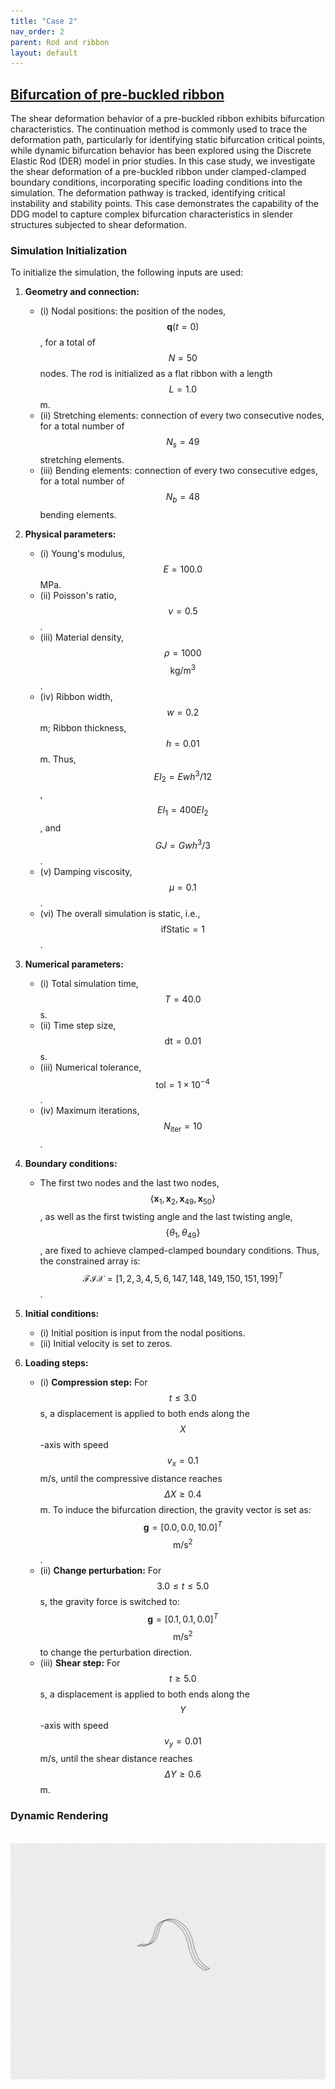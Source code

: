```yaml
---
title: "Case 2"
nav_order: 2
parent: Rod and ribbon
layout: default
---
```


## [Bifurcation of pre-buckled ribbon](https://github.com/weicheng-huang-mechanics/DDG_Tutorial/tree/main/3d_curve/case_2)

The shear deformation behavior of a pre-buckled ribbon exhibits bifurcation characteristics. The continuation method is commonly used to trace the deformation path, particularly for identifying static bifurcation critical points, while dynamic bifurcation behavior has been explored using the Discrete Elastic Rod (DER) model in prior studies. In this case study, we investigate the shear deformation of a pre-buckled ribbon under clamped-clamped boundary conditions, incorporating specific loading conditions into the simulation. The deformation pathway is tracked, identifying critical instability and stability points. This case demonstrates the capability of the DDG model to capture complex bifurcation characteristics in slender structures subjected to shear deformation.  

### Simulation Initialization  

To initialize the simulation, the following inputs are used:  

1. **Geometry and connection:**  
   - (i) Nodal positions: the position of the nodes, $$\mathbf{q}(t=0)$$, for a total of $$N=50$$ nodes. The rod is initialized as a flat ribbon with a length $$L=1.0$$ m.  
   - (ii) Stretching elements: connection of every two consecutive nodes, for a total number of $$N_{s}=49$$ stretching elements.  
   - (iii) Bending elements: connection of every two consecutive edges, for a total number of $$N_{b}=48$$ bending elements.  

2. **Physical parameters:**  
   - (i) Young's modulus, $$E=100.0$$ MPa.  
   - (ii) Poisson's ratio, $$\nu=0.5$$.  
   - (iii) Material density, $$\rho=1000$$ $$\mathrm{kg/m^3}$$.  
   - (iv) Ribbon width, $$w=0.2$$ m; Ribbon thickness, $$h=0.01$$ m. Thus, $$EI_{2} = Ewh^3/12$$, $$EI_{1} = 400EI_{2}$$, and $$GJ = Gwh^3/3$$.  
   - (v) Damping viscosity, $$\mu = 0.1$$.  
   - (vi) The overall simulation is static, i.e., $$\mathrm{ifStatic} = 1$$.  

3. **Numerical parameters:**  
   - (i) Total simulation time, $$T=40.0$$ s.  
   - (ii) Time step size, $$\mathrm{dt} = 0.01$$ s.  
   - (iii) Numerical tolerance, $$\mathrm{tol} = 1 \times 10^{-4}$$.  
   - (iv) Maximum iterations, $$N_{\mathrm{iter}} = 10$$.  

4. **Boundary conditions:**  
   - The first two nodes and the last two nodes, $$\{\mathbf{x}_{1},\mathbf{x}_{2},\mathbf{x}_{49},\mathbf{x}_{50} \}$$, as well as the first twisting angle and the last twisting angle, $$\{\theta_{1}, \theta_{49}\}$$, are fixed to achieve clamped-clamped boundary conditions. Thus, the constrained array is: $$\mathcal{FIX} = [1,2,3,4,5,6,147,148,149,150,151,199]^{T}$$.  

5. **Initial conditions:**  
   - (i) Initial position is input from the nodal positions.  
   - (ii) Initial velocity is set to zeros.  

6. **Loading steps:**  
   - (i) **Compression step:** For $$t \leq 3.0$$ s, a displacement is applied to both ends along the $$X$$-axis with speed $$v_{x} = 0.1$$ m/s, until the compressive distance reaches $$\Delta X \geq 0.4$$ m. To induce the bifurcation direction, the gravity vector is set as:  $$\mathbf{g}=[0.0,0.0,10.0]^T$$ $$\mathrm{m/s^2}$$.  
   - (ii) **Change perturbation:** For $$3.0 \leq t \leq 5.0$$ s, the gravity force is switched to: $$\mathbf{g}=[0.1,0.1,0.0]^T$$ $$\mathrm{m/s^2}$$ to change the perturbation direction.  
   - (iii) **Shear step:** For $$t \geq 5.0$$ s, a displacement is applied to both ends along the $$Y$$-axis with speed $$v_{y} = 0.01$$ m/s, until the shear distance reaches $$\Delta Y \geq 0.6$$ m.  


### Dynamic Rendering
<br/><img src='../assets/videos/rod_2.gif' width="600">
